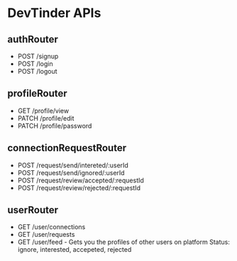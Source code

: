 # DevTinder APIs
## authRouter
- POST /signup
- POST /login
- POST /logout
## profileRouter
- GET /profile/view
- PATCH /profile/edit
- PATCH /profile/password
## connectionRequestRouter
- POST /request/send/intereted/:userId
- POST /request/send/ignored/:userId
- POST /request/review/accepted/:requestId
- POST /request/review/rejected/:requestId
## userRouter
- GET /user/connections
- GET /user/requests
- GET /user/feed - Gets you the profiles of other users on platform 
Status: ignore, interested, accepeted, rejected

